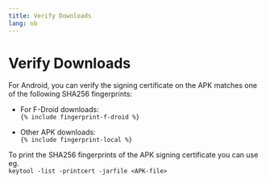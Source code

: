 ```yaml
---
title: Verify Downloads
lang: nb
---
```


# Verify Downloads

For Android, you can verify the signing certificate on the APK matches one of the following SHA256 fingerprints:  

* For F-Droid downloads:  
  `{% include fingerprint-f-droid %}`

* Other APK downloads:  
  `{% include fingerprint-local %}`

To print the SHA256 fingerprints of the APK signing certificate you can use eg.  
`keytool -list -printcert -jarfile <APK-file>`

